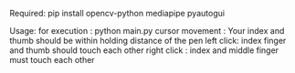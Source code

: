 Required:
pip install opencv-python mediapipe pyautogui

Usage:
for execution : python main.py
cursor movement : Your index and thumb should be within holding distance of the pen
left click: index finger and thumb should touch each other
right click : index and middle finger must touch each other
